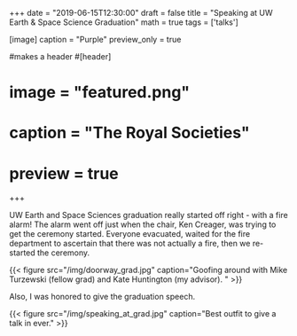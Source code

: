 +++ 
date = "2019-06-15T12:30:00" 
draft = false 
title = "Speaking at UW Earth & Space Science Graduation" 
math = true 
tags = ['talks'] 

[image]
  caption = "Purple"
  preview_only = true

#makes a header
#[header]
 # image = "featured.png"
 # caption = "The Royal Societies"
 # preview = true

+++


UW Earth and Space Sciences graduation really started off right - with a fire alarm! The alarm went off just when the chair, Ken Creager, was trying to get the ceremony started. Everyone evacuated, waited for the fire department to ascertain that there was not actually a fire, then we re-started the ceremony.

{{< figure src="/img/doorway_grad.jpg" caption="Goofing around with Mike Turzewski (fellow grad) and  Kate Huntington (my advisor). " >}}

Also, I was honored to give the graduation speech.

{{< figure src="/img/speaking_at_grad.jpg" caption="Best outfit to give a talk in ever." >}}
